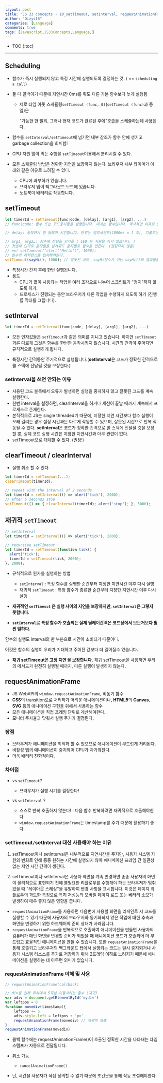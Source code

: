 ```yaml
---
layout: post
title: "JS 33 concepts - 10_setTimeout, setInterval, requestAnimationFrame"
author: "Oizys18"
categories: [Language]
comments: true
tags: [Javascript,JS33Concepts,Language,]
---
```

* TOC
{:toc}
* * *
## Scheduling 

- 함수가 즉시 실행되지 않고 특정 시간에 실행되도록 결정하는 것. ( == `scheduling a call`)

- 둘 다 콜백이기 때문에 지연시간 0ms를 줘도 다른 기본 함수보다 늦게 실행됨

  - 제로 타임 아웃 스케쥴링`setTimeout (func, 0)`(`setTimeout (func)`과 동일)은

     "가능한 한 빨리, 그러나 현재 코드가 완료된 후에"호출을 스케쥴하는데 사용된다.

- 함수를 `setInterval/setTimeout`에 넘기면 내부 참조가 함수 안에 생기고 garbage collection을 회피함! 

- CPU 자원 많이 먹는 수행을 `setTimeout`이용해서 분리시킬 수 있다.

- 모든 스케쥴링 방법은 정확한 지연을 보장하지 않는다. 브라우저 내부 타이머가 아래와 같은 이유로 느려질 수 있다.

  - CPU에 과부하가 있습니다.
  - 브라우저 탭이 백그라운드 모드에 있습니다.
  - 노트북이 배터리로 작동합니다.

## setTimeout

```js
let timerId = setTimeout(func|code, [delay], [arg1], [arg2], ...)
// func|code: 함수 또는 코드뭉치들을 실행합니다. 대게는 함수입니다. 역사적인 이유로 인해 일련의 코드를 전달할 수는 있지만 권장하지는 않습니다.

// delay: 동작하기 전 딜레이 시간입니다. 단위는 밀리세컨드(1000ms = 1 초), 디폴트는 0

// arg1, arg2…: 함수에 전달될 인자들 ( IE9 는 지원을 하지 않습니다. )
// 첫번째 인자로 문자열을 넘겨줘도 문자열로 함수를 만든다. (권장되지 않음)
// ex) setTimeout("alert('Hello')", 1000);
// 함수의 레퍼런스를 입력해야한다. 
setTimeout(sayHi(), 1000); // 잘못된 코드. sayHi함수가 아닌 sayHi()의 결과물을 인자로 넘겨주게 된다.
```

- 특정시간 간격 후에 한번 실행됩니다.
- 용도
  - CPU가 많이 사용되는 작업을 여러 조각으로 나누어 스크립트가 "정지"하지 않도록 하기.
  - 프로세스가 진행되는 동안 브라우저가 다른 작업을 수행하게 되도록 하기 (진행률 막대를 그립니다).

## setInterval

```javascript
let timerId = setInterval(func|code, [delay], [arg1], [arg2], ...)
```

- 모든 인자값들은 `setTimeout`과 같은 의미를 지니고 있습니다. 하지만 `setTimeout`과른 다르게 그것은 함수를 한번만 동작시키지 않습니다. 시간의 간격이 주어지면 규칙적으로 실행하게 됩니다.

- 특정시간 간격동안 주기적으로 실행됩니다.(**setInterval**은 코드가 정확한 간격으로 콜 스택에 전달될 것을 보장한다.)

### setInterval을 쓰면 안되는 이유

- 사용된 코드 블록에서 오류가 발생하면 실행을 중지하지 않고 잘못된 코드를 계속 실행한다.
- 한번 interval을 설정하면, clearInterval을 하거나 세션이 끝날 때까지 계속해서 프로세스로 존재한다.
- 본직적으로 JS는 single threaded기 때문에, 지정한 지연 시간보다 함수 실행이 오래 걸리는 경우 설정 시간과는 다르게 작동할 수 있으며, 잘못된 시간으로 반복 작동될 수 있다. **setInterval**은 코드가 정확한 간격으로 콜 스택에 전달될 것을 보장할 뿐, 실제 코드 실행 시간은 지정한 지연시간과 아무 관련이 없다.
- setTimeout으로 대체할 수 있다. (권장!)

## clearTimeout / clearInterval

- 실행 취소 할 수 있다.

```javascript
let timerId = setTimeout(...);
clearTimeout(timerId);

// repeat with the interval of 2 seconds
let timerId = setInterval(() => alert('tick'), 2000);
// after 5 seconds stop
setTimeout(() => { clearInterval(timerId); alert('stop'); }, 5000);
```

## 재귀적 `setTimeout`

```javascript
// setInterval
let timerId = setInterval(() => alert('tick'), 2000);

// recursive setTimeout
let timerId = setTimeout(function tick() {
  alert('tick');
  timerId = setTimeout(tick, 2000); 
}, 2000);
```

- 규칙적으로 뭔가를 실행하는 방법 
  - `setInterval` : 특정 함수를 실행한 순간부터 지정한 지연시간 이후 다시 실행
  - 재귀적 `setTimeout` : 특정 함수가 종료한 순간부터 지정한 지연시간 이후 다시 실행

- **재귀적인 `setTimeout` 은 실행 사이의 지연을 보장하지만, `setInterval`은 그렇지 못합니다.**

-  **`setInterval`로 특정 함수가 호출되는 실제 딜레이간격은 코드상에서 보는거보다 훨씬 덜하다.** 

  함수의 실행도 interval의 한 부분으로 시간이 소비되기 때문이다.

  이것은 함수의 실행이 우리가 기대하고 주어진 값보다 더 길어질수 있습니다.

- **재귀 setTimeout은 고정 지연 을 보장합니다.** 재귀 setTimeout을 사용하면 우리의 메서드가 완전히 실행될 때까지, 다른 실행이 발생하지 않는다.

## requestAnimationFrame

- JS WebAPI의 `window.requestAnimationFrame`, 비동기 함수
- **CSS**의 transition으로 처리하기 어려운 애니메이션이나, **HTML5**의 **Canvas**, **SVG** 등의 애니메이션 구현을 위해서 사용하는 함수 
- 모든 애니메이션을 직접 프레임 단위로 계산해야한다..
- 모니터 주사율과 맞춰서 실행 주기가 결정된다.

### 장점

- 브라우저가 애니메이션을 최적화 할 수 있으므로 애니메이션이 부드럽게 처리된다.
- 비활성 탭의 애니메이션이 중지되어 CPU가 차가워진다.
- 더욱 배터리 친화적이다.

### 차이점

- vs `setTimeout`? 
  - 브라우저가 실행 시기를 결정한다!

- vs `setInterval` ? 
  - 스스로 반복 호출하지 않는다! : 다음 함수 반복하려면 재귀적으로 호출해야한다.
  - `window.requestAnimationFrame`는 timestamp를 주기 때문에 활용하기 좋다.

### setTimeout` / `setInterval 대신 사용해야 하는 이유  

1. setTimeout이나 setInterval은 내부적으로 지연시간을 주지만, 사용자 시스템 자원의 변화로 인해 종종 원하는 시간에 실행되지 않아 애니메이션 프레임 간 일관성 없는 지연 시간 간격이 생긴다.

2. setTimeout이나 setInterval은 사용자 화면을 계속 변경하면 종종 사용자의 화면이 물리적으로 표현되기 전에 불필요한 리플로우를 수행해야 하는 브라우저가 멈춰 있을 때 "레이아웃 스레싱"을 유발하여 변경 사항을 표시합니다. 이것은 페이지 리플로우의 과도한 특징으로 특히 저성능의 모바일 페이지 로드 또는 베터리 소모가 발생하여 매우 좋지 않은 영향을 줍니다.

- `requestAnimationFrame`를 사용하면 다음번에 사용할 화면을 리페인트 시 코드를 실행할 수 있기 때문에 사용자의 브라우저와 동기화되지 않은 작업에 대한 추측과 화면을 변경하기 위한 하드웨어의 준비 상태가 사라집니다.
- `requestAnimationFrame`을 반복적으로 호출하여 애니메이션을 만들면 사용자의 컴퓨터가 매번 화면을 변경할 준비가 되었을 때 애니메이션 코드가 호출되어 더 부드럽고 효율적인 애니메이션을 만들 수 있습니다. 또한 `requestAnimationFrame`을 통해 호출되고 브라우저의 백그라운드 탭에서 실행되는 코드는 일시 중지되거나 사용자 시스템 리소스를 추가로 저장하기 위해 2프레임 이하로 느려지기 때문에 애니메이션을 실행하는 데 아무런 의미가 없습니다.

### requestAnimationFrame 이해 및 사용

```javascript
// requestAnimationFrame(callback)

// div를 원래 위치에서 5픽셀 이동시키는 함수 (재귀)
var adiv = document.getElementById('mydiv')
var leftpos = 0
function movediv(timestamp){
    leftpos += 5
    adiv.style.left = leftpos + 'px'
    requestAnimationFrame(movediv) // 재귀적 호출
}
requestAnimationFrame(movediv) 
```

- 콜백 함수에는 requestAnimationFrame()이 호출된 정확한 시간을 나타내는 타임 스탬프가 자동으로 전달됩니다.

- 취소 가능 

  - ```
    cancelAnimationFrame()
    ```

- 단, 시간을 사용자가 직접 정의할 수 없기 때문에 조건문을 통해 작동 조절해야한다.